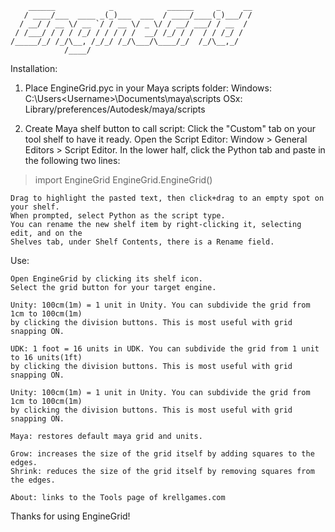         ______            _            ______     _     __
       / ____/___  ____ _(_)___  ___  / ____/____(_)___/ /
      / __/ / __ \/ __ `/ / __ \/ _ \/ / __/ ___/ / __  /
     / /___/ / / / /_/ / / / / /  __/ /_/ / /  / / /_/ /
    /_____/_/ /_/\__, /_/_/ /_/\___/\____/_/  /_/\__,_/
                /____/


Installation:

1. Place EngineGrid.pyc in your Maya scripts folder:
    Windows: C:\Users\<Username>\Documents\maya\scripts
    OSx:  Library/preferences/Autodesk/maya/scripts

2. Create Maya shelf button to call script:
    Click the "Custom" tab on your tool shelf to have it ready.
    Open the Script Editor: Window > General Editors > Script Editor.
    In the lower half, click the Python tab and paste in the following two lines:

>import EngineGrid
EngineGrid.EngineGrid()

    Drag to highlight the pasted text, then click+drag to an empty spot on your shelf.
    When prompted, select Python as the script type.
    You can rename the new shelf item by right-clicking it, selecting edit, and on the
    Shelves tab, under Shelf Contents, there is a Rename field.


Use:

    Open EngineGrid by clicking its shelf icon.
    Select the grid button for your target engine.
    
    Unity: 100cm(1m) = 1 unit in Unity. You can subdivide the grid from 1cm to 100cm(1m)
    by clicking the division buttons. This is most useful with grid snapping ON.

    UDK: 1 foot = 16 units in UDK. You can subdivide the grid from 1 unit to 16 units(1ft)
    by clicking the division buttons. This is most useful with grid snapping ON.

    Unity: 100cm(1m) = 1 unit in Unity. You can subdivide the grid from 1cm to 100cm(1m)
    by clicking the division buttons. This is most useful with grid snapping ON.

    Maya: restores default maya grid and units.

    Grow: increases the size of the grid itself by adding squares to the edges.
    Shrink: reduces the size of the grid itself by removing squares from the edges.

    About: links to the Tools page of krellgames.com

Thanks for using EngineGrid!